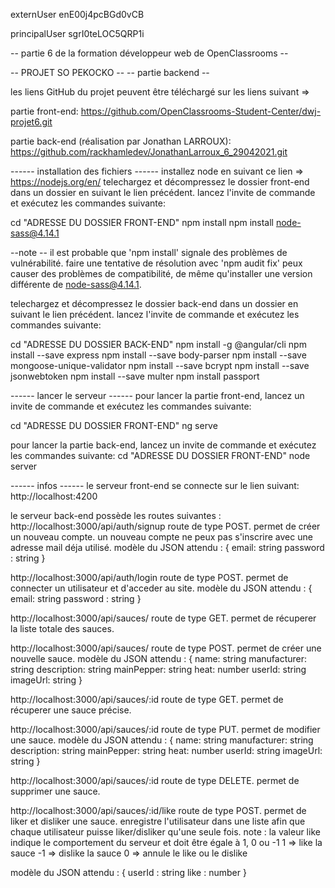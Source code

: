 externUser
enE00j4pcBGd0vCB

principalUser
sgrI0teLOC5QRP1i


-- partie 6 de la formation développeur web de OpenClassrooms --

-- PROJET SO PEKOCKO --
-- partie backend --



les liens GitHub du projet peuvent être téléchargé sur les liens suivant =>

partie front-end:
https://github.com/OpenClassrooms-Student-Center/dwj-projet6.git

partie back-end (réalisation par Jonathan LARROUX):
https://github.com/rackhamledev/JonathanLarroux_6_29042021.git



------ installation des fichiers ------
installez node en suivant ce lien => https://nodejs.org/en/
telechargez et décompressez le dossier front-end dans un dossier en suivant le lien précédent.
lancez l'invite de commande et exécutez les commandes suivante:

cd "ADRESSE DU DOSSIER FRONT-END"
npm install
npm install node-sass@4.14.1 

--note --
il est probable que 'npm install' signale des problèmes de vulnérabilité. 
faire une tentative de résolution avec 'npm audit fix' peux causer des problèmes de compatibilité, 
de même qu'installer une version différente de node-sass@4.14.1.


telechargez et décompressez le dossier back-end dans un dossier en suivant le lien précédent.
lancez l'invite de commande et exécutez les commandes suivante:

cd "ADRESSE DU DOSSIER BACK-END"
npm install -g @angular/cli
npm install --save express
npm install --save body-parser
npm install --save mongoose-unique-validator
npm install --save bcrypt
npm install --save jsonwebtoken
npm install --save multer
npm install passport

------ lancer le serveur ------
pour lancer la partie front-end, lancez un invite de commande et exécutez les commandes suivante:

cd "ADRESSE DU DOSSIER FRONT-END"
ng serve

pour lancer la partie back-end, lancez un invite de commande et exécutez les commandes suivante:
cd "ADRESSE DU DOSSIER FRONT-END"
node server



------ infos ------
le serveur front-end se connecte sur le lien suivant:
http://localhost:4200


le serveur back-end possède les routes suivantes :
http://localhost:3000/api/auth/signup
route de type POST. permet de créer un nouveau compte. un nouveau compte ne peux pas s'inscrire avec une adresse mail déja utilisé.
modèle du JSON attendu :
{
    email: string
    password : string
}

http://localhost:3000/api/auth/login
route de type POST. permet de connecter un utilisateur et d'acceder au site.
modèle du JSON attendu :
{
    email: string
    password : string
}

http://localhost:3000/api/sauces/
route de type GET. permet de récuperer la liste totale des sauces.

http://localhost:3000/api/sauces/
route de type POST. permet de créer une nouvelle sauce.
modèle du JSON attendu :
{
    name: string
    manufacturer: string
    description: string
    mainPepper: string
    heat: number
    userId: string
    imageUrl: string 
}

http://localhost:3000/api/sauces/:id
route de type GET. permet de récuperer une sauce précise.

http://localhost:3000/api/sauces/:id
route de type PUT. permet de modifier une sauce.
modèle du JSON attendu :
{
    name: string
    manufacturer: string
    description: string
    mainPepper: string
    heat: number
    userId: string
    imageUrl: string 
}

http://localhost:3000/api/sauces/:id
route de type DELETE. permet de supprimer une sauce.

http://localhost:3000/api/sauces/:id/like
route de type POST. permet de liker et disliker une sauce. enregistre l'utilisateur dans une liste afin que chaque utilisateur puisse liker/disliker qu'une seule fois.
note : la valeur like indique le comportement du serveur et doit être égale à 1, 0 ou -1
1 => like la sauce
-1 => dislike la sauce
0 => annule le like ou le dislike

modèle du JSON attendu :
{
    userId : string
    like : number
}